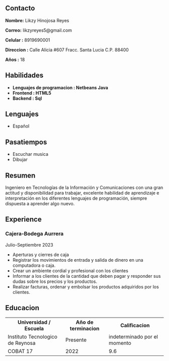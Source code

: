 <html lang="en">
 
<head>
    <meta charset="UTF-8">
    <meta http-equiv="X-UA-Compatible" content="IE=edge">
    <meta name="viewport"
          content="width=device-width, initial-scale=1.0">
    <link rel="stylesheet" href="resume.css">
</head>
 
<body>
    <div class="full">
        <div class="left">
            <div class="Contact">
                <h2>Contacto</h2>
								<p><b>Nombre:</b> Likzy Hinojosa Reyes</p>
                <p><b>Correo:</b> likzyreyes5@gmail.com</p>
                <p><b>Celular :</b> 8919690001</p>
							  <p><b>Direccion :</b> Calle Alicia #607 Fracc. Santa Lucia C.P. 88400</p>
		    <p><b> Años :</b> 18 </p>
            </div>
            <div class="Skills">
                <h2>Habilidades</h2>
                <ul>
                    <li><b>Lenguajes de programacion : 
                      Netbeans Java</b></li>
                    <li><b>Frontend : HTML5 </b></li>
                    <li><b>Backend : Sql</b></li>
                </ul>
            </div>
            <div class="Language">
                <h2>Lenguajes</h2>
                <ul>
                    <li>Español</li>
                </ul>
            </div>
            <div class="Hobbies">
                <h2>Pasatiempos</h2>
                <ul>
                    <li>Escuchar musica</li>
                    <li>Dibujar</li>
                </ul>
            </div>
        </div>
        <div class="right">
            <div class="Summary">
                <h2>Resumen</h2>
                <p>Ingeniero en Tecnologías de la Información y Comunicaciones con una gran actitud y disponibilidad para trabajar,
									excelente habilidad de aprendizaje e interpretación en los diferentes lenguajes de programación, siempre dispuesta a aprender algo nuevo.
                </p>
            </div>
            <div class="Experience">
                <h2>Experience</h2>
                <h3>Cajera-Bodega Aurrera</h3>
                <p>Julio-Septiembre 2023</p>
                <ul>
                    <li>Aperturas y cierres de caja</li>
                    <li>Registrar los movimientos de entrada y salida de dinero en una computadora o caja.</li>
										<li>Crear un ambiente cordial y profesional con los clientes</li>
									<li>Informar a los clientes de la cantidad que deben pagar y responder sus dudas sobre los precios y los productos.</li>
									<li>Realizar facturas, ordenar y embolsar los productos adquiridos por los clientes.</li>
                </ul>
            </div>
            <div class="Education">
                <h2>Educacion</h2>
                <table>
                    <tr>
                        <th>Universidad / Escuela </th>
                        <th>Año de terminacion</th>
                        <th>Calificacion</th>
                    </tr>
                    <tr>
                        <td>Instituto Tecnologico de Reynosa</td>
                        <td>Presente</td>
                        <td> indeterminado por el momento</td>
                    </tr>
                    <tr>
                        <td>COBAT 17</td>
                        <td>2022</td>
                        <td>9.6</td>
                    </tr>
                </table>
            </div>            
        </div>
    </div>
</body>
 
</html>
